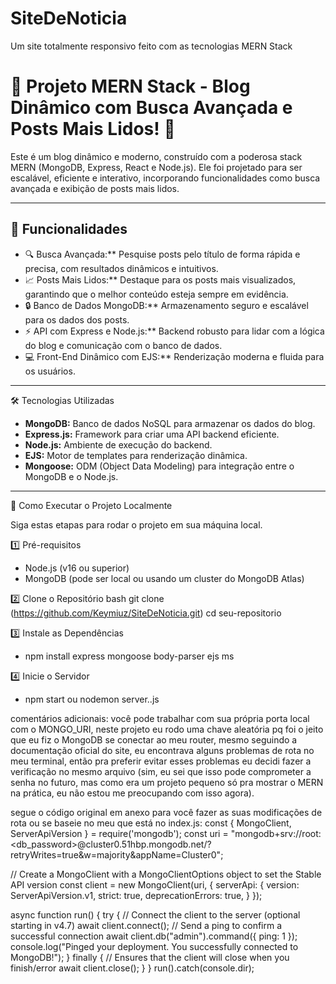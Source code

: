 # SiteDeNoticia
Um site totalmente responsivo feito com as tecnologias MERN Stack


# 🚀 Projeto MERN Stack - Blog Dinâmico com Busca Avançada e Posts Mais Lidos! 🚀

Este é um blog dinâmico e moderno, construído com a poderosa stack MERN (MongoDB, Express, React e Node.js). Ele foi projetado para ser escalável, eficiente e interativo, incorporando funcionalidades como busca avançada e exibição de posts mais lidos.

---

## 📝 Funcionalidades

- 🔍 Busca Avançada:** Pesquise posts pelo título de forma rápida e precisa, com resultados dinâmicos e intuitivos.
- 📈 Posts Mais Lidos:** Destaque para os posts mais visualizados, garantindo que o melhor conteúdo esteja sempre em evidência.
- 🔒 Banco de Dados MongoDB:** Armazenamento seguro e escalável para os dados dos posts.
- ⚡ API com Express e Node.js:** Backend robusto para lidar com a lógica do blog e comunicação com o banco de dados.
- 💻 Front-End Dinâmico com EJS:** Renderização moderna e fluida para os usuários.

---

🛠️ Tecnologias Utilizadas

- **MongoDB:** Banco de dados NoSQL para armazenar os dados do blog.
- **Express.js:** Framework para criar uma API backend eficiente.
- **Node.js:** Ambiente de execução do backend.
- **EJS:** Motor de templates para renderização dinâmica.
- **Mongoose:** ODM (Object Data Modeling) para integração entre o MongoDB e o Node.js.

---

🚀 Como Executar o Projeto Localmente

Siga estas etapas para rodar o projeto em sua máquina local.

 1️⃣ Pré-requisitos
- Node.js (v16 ou superior)
- MongoDB (pode ser local ou usando um cluster do MongoDB Atlas)

2️⃣ Clone o Repositório
bash
git clone (https://github.com/Keymiuz/SiteDeNoticia.git)
cd seu-repositorio

3️⃣ Instale as Dependências
- npm install express mongoose body-parser ejs ms

4️⃣  Inicie o Servidor
- npm start ou nodemon server..js



comentários adicionais: você pode trabalhar com sua própria porta local com o MONGO_URI, neste projeto eu rodo uma chave aleatória pq foi o jeito que eu fiz o MongoDB se conectar ao meu router,
mesmo seguindo a documentação oficial do site, eu encontrava alguns problemas de rota no meu terminal, então pra preferir evitar esses problemas eu decidi fazer a verificação no mesmo arquivo (sim, eu sei que isso pode comprometer a senha no futuro, mas como era um projeto pequeno só pra mostrar o MERN na prática, eu não estou me preocupando com isso agora).


segue o código original em anexo para você fazer as suas modificações de rota ou se baseie no meu que está no index.js: 
const { MongoClient, ServerApiVersion } = require('mongodb');
const uri = "mongodb+srv://root:<db_password>@cluster0.51hbp.mongodb.net/?retryWrites=true&w=majority&appName=Cluster0";

// Create a MongoClient with a MongoClientOptions object to set the Stable API version
const client = new MongoClient(uri, {
  serverApi: {
    version: ServerApiVersion.v1,
    strict: true,
    deprecationErrors: true,
  }
});

async function run() {
  try {
    // Connect the client to the server	(optional starting in v4.7)
    await client.connect();
    // Send a ping to confirm a successful connection
    await client.db("admin").command({ ping: 1 });
    console.log("Pinged your deployment. You successfully connected to MongoDB!");
  } finally {
    // Ensures that the client will close when you finish/error
    await client.close();
  }
}
run().catch(console.dir);


